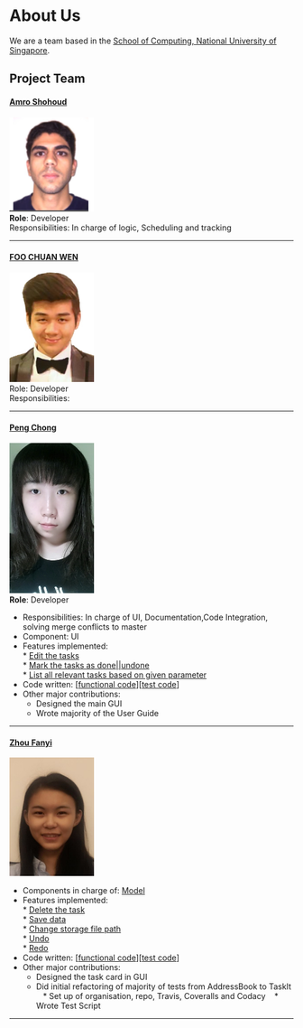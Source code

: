 # About Us

We are a team based in the [School of Computing, National University of Singapore](http://www.comp.nus.edu.sg).

## Project Team

#### [Amro Shohoud](https://github.com/AmroShohoud) <br>
<img src="images/amroshohoud.png" width="150"><br>
**Role**: Developer <br>
Responsibilities: In charge of logic, Scheduling and tracking

-----

#### [FOO CHUAN WEN](https://github.com/fcw6323)
<img src="images/chuanwen.jpg" width="150"><br>
Role: Developer <br>
Responsibilities:

-----

#### [Peng Chong](https://github.com/Ellie-Peng)<br>
<img src="images/pengchong.jpg" width="150"><br>
**Role**: Developer <br>
* Responsibilities: In charge of UI, Documentation,Code Integration, solving merge conflicts to master<br>
* Component: UI <br>
* Features implemented: <br>
        * [Edit the tasks](https://github.com/CS2103JAN2017-T15-B4/main/blob/master/docs/AboutUs.md) <br>
        * [Mark the tasks as done||undone](https://github.com/CS2103JAN2017-T15-B4/main/blob/master/docs/AboutUs.md) <br>
        * [List all relevant tasks based on given parameter](https://github.com/CS2103JAN2017-T15-B4/main/blob/master/docs/AboutUs.md) <br>
* Code written: [[functional code](https://github.com/CS2103JAN2017-T15-B4/main/blob/master/collated/main/A0141872E.md)][[test code](https://github.com/CS2103JAN2017-T15-B4/main/blob/master/collated/test/A0141872E.md)]
* Other major contributions: <br>
    * Designed the main GUI
	* Wrote majority of the User Guide
	

-----

#### [Zhou Fanyi](https://github.com/fanyiii)
<img src="images/fanyi.jpg" width="150"><br>
* Components in charge of: [Model](https://github.com/CS2103JAN2017-T15-B4/main/blob/master/docs/DeveloperGuide.md#24-model-component)<br> 
* Features implemented: <br>
        * [Delete the task](https://github.com/CS2103JAN2017-T15-B4/main/blob/master/docs/UserGuide.md#37-deleting-a-task--delete) <br>
        * [Save data](https://github.com/CS2103JAN2017-T15-B4/main/blob/master/docs/UserGuide.md#312-saving-data-save) <br>
        * [Change storage file path](https://github.com/CS2103JAN2017-T15-B4/main/blob/master/docs/UserGuide.md#313-change-storage-file-path-path) <br>
        * [Undo](https://github.com/CS2103JAN2017-T15-B4/main/blob/master/docs/UserGuide.md#310-undo-previous-action-undo) <br>
        * [Redo](https://github.com/CS2103JAN2017-T15-B4/main/blob/master/docs/UserGuide.md#311-redo-previous-undo-redo) <br>
* Code written: [[functional code](https://github.com/CS2103JAN2017-T15-B4/main/blob/master/collated/main/A0141011J.md)][[test code](https://github.com/CS2103JAN2017-T15-B4/main/blob/master/collated/test/A0141011J.md)]
* Other major contributions: <br>
    * Designed the task card in GUI
    * Did initial refactoring of majority of tests from AddressBook to TaskIt
    * Set up of organisation, repo, Travis, Coveralls and Codacy
    * Wrote Test Script
 -----
